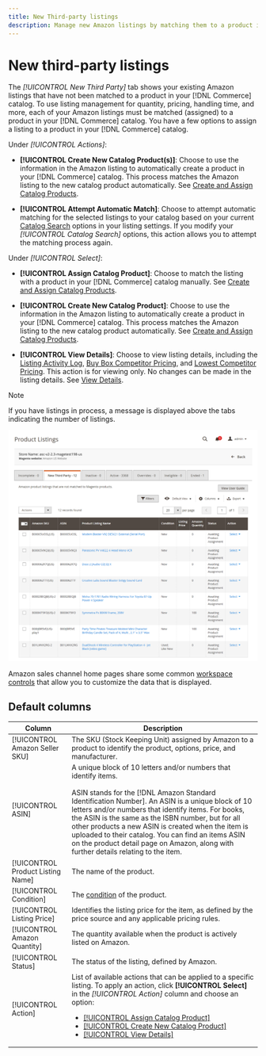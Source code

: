 ```yaml
---
title: New Third-party listings
description: Manage new Amazon listings by matching them to a product in your Commerce catalog.
---
```


# New third-party listings

The _[!UICONTROL New Third Party]_ tab shows your existing Amazon listings that have not been matched to a product in your [!DNL Commerce] catalog. To use listing management for quantity, pricing, handling time, and more, each of your Amazon listings must be matched (assigned) to a product in your [!DNL Commerce] catalog. You have a few options to assign a listing to a product in your [!DNL Commerce] catalog.

Under _[!UICONTROL Actions]_:

- **[!UICONTROL Create New Catalog Product(s)]**: Choose to use the information in the Amazon listing to automatically create a product in your [!DNL Commerce] catalog. This process matches the Amazon listing to the new catalog product automatically. See [Create and Assign Catalog Products](./creating-assigning-catalog-products.md).

- **[!UICONTROL Attempt Automatic Match]**: Choose to attempt automatic matching for the selected listings to your catalog based on your current [Catalog Search](./catalog-search.md) options in your listing settings. If you modify your _[!UICONTROL Catalog Search]_ options, this action allows you to attempt the matching process again.

Under _[!UICONTROL Select]_:

- **[!UICONTROL Assign Catalog Product]**: Choose to match the listing with a product in your [!DNL Commerce] catalog manually. See [Create and Assign Catalog Products](./creating-assigning-catalog-products.md).

- **[!UICONTROL Create New Catalog Product]**: Choose to use the information in the Amazon listing to automatically create a product in your [!DNL Commerce] catalog. This process matches the Amazon listing to the new catalog product automatically. See [Create and Assign Catalog Products](./creating-assigning-catalog-products.md).

- **[!UICONTROL View Details]**: Choose to view listing details, including the [Listing Activity Log](./product-listing-details.md#listing-activity-log), [Buy Box Competitor Pricing](./product-listing-details.md#buy-box-competitor-pricing), and [Lowest Competitor Pricing](./product-listing-details.md#lowest-competitor-pricing). This action is for viewing only. No changes can be made in the listing details. See [View Details](./product-listing-details.md).

>[!NOTE]
>
>If you have listings in process, a message is displayed above the tabs indicating the number of listings.

![New third party listings](assets/amazon-listings-new-third-party.png)

Amazon sales channel home pages share some common [workspace controls](./workspace-controls.md) that allow you to customize the data that is displayed.

## Default columns

|Column|Description|
|---|---|
|[!UICONTROL Amazon Seller SKU]|The SKU (Stock Keeping Unit) assigned by Amazon to a product to identify the product, options, price, and manufacturer. |
|[!UICONTROL ASIN]|A unique block of 10 letters and/or numbers that identify items.<br><br>ASIN stands for the [!DNL Amazon Standard Identification Number]. An ASIN is a unique block of 10 letters and/or numbers that identify items. For books, the ASIN is the same as the ISBN number, but for all other products a new ASIN is created when the item is uploaded to their catalog. You can find an items ASIN on the product detail page on Amazon, along with further details relating to the item. |
|[!UICONTROL Product Listing Name]|The name of the product. |
|[!UICONTROL Condition]|The [condition](./product-listing-condition.md) of the product. |
|[!UICONTROL Listing Price]|Identifies the listing price for the item, as defined by the price source and any applicable pricing rules. |
|[!UICONTROL Amazon Quantity]|The quantity available when the product is actively listed on Amazon. |
|[!UICONTROL Status]|The status of the listing, defined by Amazon. |
|[!UICONTROL Action]|List of available actions that can be applied to a specific listing. To apply an action, click **[!UICONTROL Select]** in the _[!UICONTROL Action]_ column and choose an option:<ul><li>[[!UICONTROL Assign Catalog Product]](./creating-assigning-catalog-products.md)</li><li>[[!UICONTROL Create New Catalog Product]](./creating-assigning-catalog-products.md)</li><li>[[!UICONTROL View Details]](./product-listing-details.md)</li></ul> |
